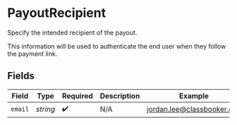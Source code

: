# PayoutRecipient

Specify the intended recipient of the payout.

This information will be used to authenticate the end user when they follow the payment link.


## Fields

| Field                      | Type                       | Required                   | Description                | Example                    |
| -------------------------- | -------------------------- | -------------------------- | -------------------------- | -------------------------- |
| `email`                    | *string*                   | :heavy_check_mark:         | N/A                        | jordan.lee@classbooker.dev |